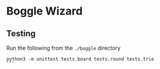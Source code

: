 # Boggle Wizard

## Testing
Run the following from the `./boggle` directory
````
python3 -m unittest tests.board tests.round tests.trie
```
